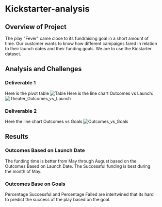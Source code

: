 # Kickstarter-analysis
## Overview of Project
The play "Fever" came close to its fundraising goal in a short amount of time.  Our customer wants to know how different campaigns fared in relation to their launch dates and their funding goals.  We are to use the Kicstarter dataset.
## Analysis and Challenges
### Deliverable 1
Here is the pivot table
![Table](https://user-images.githubusercontent.com/98991575/183306988-0730cdcc-a861-4e50-8e09-2c2c267ef792.png)
Here is the line chart Outcomes vs Launch:
![Theater_Outcomes_vs_Launch](https://user-images.githubusercontent.com/98991575/183306522-08b03dc8-23ba-4771-b71f-bae75e7dcd9a.png)
### Deliverable 2
Here the line chart Outcomes vs Goals
![Outcomes_vs_Goals](https://user-images.githubusercontent.com/98991575/183307878-e2707005-ab71-431d-a860-d99550b5677f.png)
## Results
### Outcomes Based on Launch Date
The funding time is better from May through August based on the Outcomes Based on Launch Date.  The Successful funding is best during the month of May.
### Outcomes Base on Goals
Percentage Successful and Percentage Failed are intertwined that its hard to predict the success of the play based on the goal.
